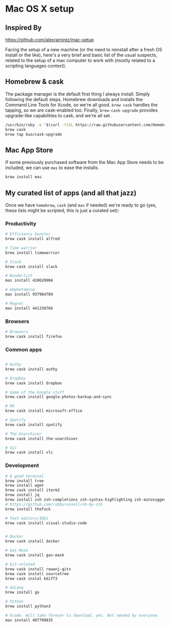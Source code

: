 # Mac OS X setup


## Inspired By
https://github.com/alexramirez/mac-setup

Facing the setup of a new machine (or the need to reinstall after a fresh OS install or the like), here's a very brief and basic list of the usual suspects, related to the setup of a mac computer to work with (mostly related to a scripting languages context).

## Homebrew & cask
The package manager is the default first thing I always install. Simply following the default steps. Homebrew downloads and installs the Command Line Tools for Xcode, so we're all good. `brew cask` handles the tapping, so we are cask-enabled too. Finally, `brew-cask-upgrade` provides upgrade-like capabilities to cask, and we're all set.
```bash
/usr/bin/ruby -e "$(curl -fsSL https://raw.githubusercontent.com/Homebrew/install/master/install)"
brew cask
brew tap buo/cask-upgrade
```
## Mac App Store
If some previously purchased software from the Mac App Store needs to be included, we can use `mas` to ease the installs.

```bash
brew install mas
```

## My curated list of apps (and all that jazz)
Once we have `homebrew`, `cask` (and `mas` if needed) we're ready to go (yes, these lists might be scripted, this is just a curated set):

### Productivity

```bash
# Efficiency booster
brew cask install alfred

# Time warrior
brew install timewarrior

# Slack
brew cask install slack

# Wunderlist
mas install 410628904

# Amphetamine
mas install 937984704

# Magnet
mas install 441258766
```
### Browsers

```bash
# Browsers
brew cask install firefox
```

### Common apps

```bash

# Authy
brew cask install authy

# Dropbox
brew cask install dropbox

# Some of the Google stuff
brew cask install google-photos-backup-and-sync

# MS
brew cask install microsoft-office

# Spotify
brew cask install spotify

# The Unarchiver
brew cask install the-unarchiver

# VLC
brew cask install vlc

```

### Development

```bash
# A good terminal
brew install tree
brew install wget
brew cask install iterm2
brew install jq
brew install zsh zsh-completions zsh-syntax-highlighting zsh-autosuggestions
# https://github.com/robbyrussell/oh-my-zsh
brew install thefuck

# Text editors/IDEs
brew cask install visual-studio-code


# Docker
brew cask install docker

# Gas Mask
brew cask install gas-mask

# Git-related
brew cask install rowanj-gitx
brew cask install sourcetree
brew cask instal kdiff3

# GoLang
brew install go

# Python
brew install python3

# Xcode. Will take forever to download, yes. Not needed by everyone.
mas install 497799835
```

